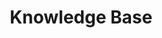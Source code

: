---
title: Knowledge Base
sidebar: main_sidebar_0_9_6
keywords: 
permalink: knowledge_base.0.9.6.html
folder: knowledge
toc: false
---